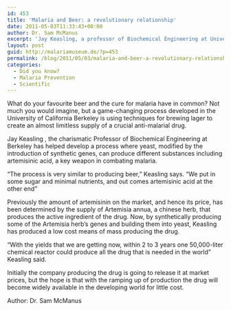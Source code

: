 ```yaml
---
id: 453
title: 'Malaria and Beer: a revolutionary relationship'
date: 2011-05-03T11:33:43+00:00
author: Dr. Sam McManus
excerpt: 'Jay Keasling, a professor of Biochemical Engineering at University of California, Berkeley, has found the lager brewing technique to be useful in eliminating malaria from the globe. Artemisinic acid can be made synthetically at a medium sized unit. The acid manufactured by the unit shall be enough to eliminate the disease from earth. '
layout: post
guid: http://malariamuseum.de/?p=453
permalink: /blog/2011/05/03/malaria-and-beer-a-revolutionary-relationship/
categories:
  - Did you know?
  - Malaria Prevention
  - Scientific
---
```

What do your favourite beer and the cure for malaria have in common? Not much you would imagine, but a game-changing process developed in the University of California Berkeley is using techniques for brewing lager to create an almost limitless supply of a crucial anti-malarial drug.

Jay Keasling , the charismatic Professor of Biochemical Engineering at Berkeley has helped develop a process where yeast, modified by the introduction of synthetic genes, can produce different substances including artemisinic acid, a key weapon in combating malaria.

“The process is very similar to producing beer,&#8221; Keasling says. &#8220;We put in some sugar and minimal nutrients, and out comes artemisinic acid at the other end”

Previously the amount of artemisinin on the market, and hence its price, has been determined by the supply of Artemisia annua, a chinese herb, that produces the active ingredient of the drug. Now, by synthetically producing some of the Artemisia herb’s genes and building them into yeast, Keasling has produced a low cost means of mass producing the drug.

&#8220;With the yields that we are getting now, within 2 to 3 years one 50,000-liter chemical reactor could produce all the drug that is needed in the world&#8221; Keasling said.

Initially the company producing the drug is going to release it at market prices, but the hope is that with the ramping up of production the drug will become widely available in the developing world for little cost.

Author: Dr. Sam McManus